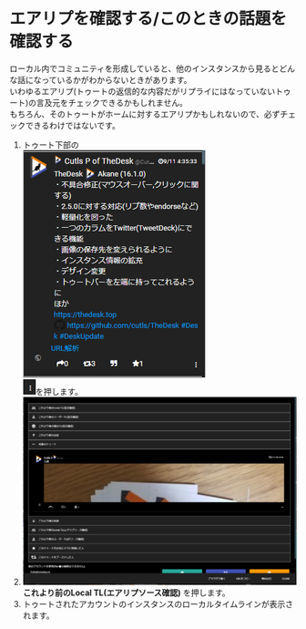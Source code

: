 # エアリプを確認する/このときの話題を確認する

ローカル内でコミュニティを形成していると、他のインスタンスから見るとどんな話になっているかがわからないときがあります。  
いわゆるエアリプ\(トゥートの返信的な内容だがリプライにはなっていないトゥート\)の言及元をチェックできるかもしれません。  
もちろん、そのトゥートがホームに対するエアリプかもしれないので、必ずチェックできるわけではないです。

1. トゥート下部の  
![toottl1](/media/toottl1.png)  
![toottl6](/media/toottl6.png)を押します。
2. ![toottl11](/media/toottl11.png)  
**これより前のLocal TL\(エアリプソース確認\)** を押します。
3. トゥートされたアカウントのインスタンスのローカルタイムラインが表示されます。

